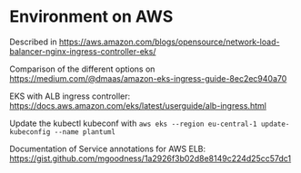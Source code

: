# Environment on AWS 
Described in https://aws.amazon.com/blogs/opensource/network-load-balancer-nginx-ingress-controller-eks/

Comparison of the different options on https://medium.com/@dmaas/amazon-eks-ingress-guide-8ec2ec940a70

EKS with ALB ingress controller: https://docs.aws.amazon.com/eks/latest/userguide/alb-ingress.html

Update the kubectl kubeconf with `aws eks --region eu-central-1 update-kubeconfig --name plantuml`

Documentation of Service annotations for AWS ELB: https://gist.github.com/mgoodness/1a2926f3b02d8e8149c224d25cc57dc1
